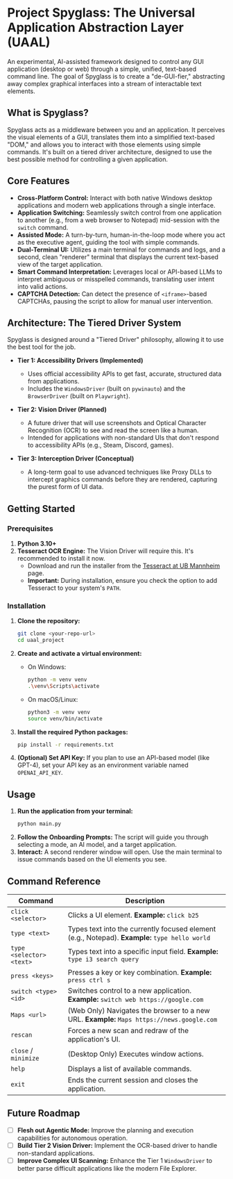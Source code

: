 # Project Spyglass: The Universal Application Abstraction Layer (UAAL)

An experimental, AI-assisted framework designed to control any GUI application (desktop or web) through a simple, unified, text-based command line. The goal of Spyglass is to create a "de-GUI-fier," abstracting away complex graphical interfaces into a stream of interactable text elements.



## What is Spyglass?

Spyglass acts as a middleware between you and an application. It perceives the visual elements of a GUI, translates them into a simplified text-based "DOM," and allows you to interact with those elements using simple commands. It's built on a tiered driver architecture, designed to use the best possible method for controlling a given application.

## Core Features

* **Cross-Platform Control:** Interact with both native Windows desktop applications and modern web applications through a single interface.
* **Application Switching:** Seamlessly switch control from one application to another (e.g., from a web browser to Notepad) mid-session with the `switch` command.
* **Assisted Mode:** A turn-by-turn, human-in-the-loop mode where you act as the executive agent, guiding the tool with simple commands.
* **Dual-Terminal UI:** Utilizes a main terminal for commands and logs, and a second, clean "renderer" terminal that displays the current text-based view of the target application.
* **Smart Command Interpretation:** Leverages local or API-based LLMs to interpret ambiguous or misspelled commands, translating user intent into valid actions.
* **CAPTCHA Detection:** Can detect the presence of `<iframe>`-based CAPTCHAs, pausing the script to allow for manual user intervention.

## Architecture: The Tiered Driver System

Spyglass is designed around a "Tiered Driver" philosophy, allowing it to use the best tool for the job.

* **Tier 1: Accessibility Drivers (Implemented)**
    * Uses official accessibility APIs to get fast, accurate, structured data from applications.
    * Includes the `WindowsDriver` (built on `pywinauto`) and the `BrowserDriver` (built on `Playwright`).

* **Tier 2: Vision Driver (Planned)**
    * A future driver that will use screenshots and Optical Character Recognition (OCR) to see and read the screen like a human.
    * Intended for applications with non-standard UIs that don't respond to accessibility APIs (e.g., Steam, Discord, games).

* **Tier 3: Interception Driver (Conceptual)**
    * A long-term goal to use advanced techniques like Proxy DLLs to intercept graphics commands before they are rendered, capturing the purest form of UI data.

## Getting Started

### Prerequisites

1.  **Python 3.10+**
2.  **Tesseract OCR Engine:** The Vision Driver will require this. It's recommended to install it now.
    * Download and run the installer from the [Tesseract at UB Mannheim](https://github.com/UB-Mannheim/tesseract/wiki) page.
    * **Important:** During installation, ensure you check the option to add Tesseract to your system's `PATH`.

### Installation

1.  **Clone the repository:**
    ```bash
    git clone <your-repo-url>
    cd uaal_project
    ```

2.  **Create and activate a virtual environment:**
    * On Windows:
        ```bash
        python -m venv venv
        .\venv\Scripts\activate
        ```
    * On macOS/Linux:
        ```bash
        python3 -m venv venv
        source venv/bin/activate
        ```

3.  **Install the required Python packages:**
    ```bash
    pip install -r requirements.txt
    ```

4.  **(Optional) Set API Key:** If you plan to use an API-based model (like GPT-4), set your API key as an environment variable named `OPENAI_API_KEY`.

## Usage

1.  **Run the application from your terminal:**
    ```bash
    python main.py
    ```
2.  **Follow the Onboarding Prompts:** The script will guide you through selecting a mode, an AI model, and a target application.
3.  **Interact:** A second renderer window will open. Use the main terminal to issue commands based on the UI elements you see.

## Command Reference

| Command                  | Description                                                                                              |
| ------------------------ | -------------------------------------------------------------------------------------------------------- |
| `click <selector>`       | Clicks a UI element. **Example:** `click b25`                                                            |
| `type <text>`            | Types text into the currently focused element (e.g., Notepad). **Example:** `type hello world`             |
| `type <selector> <text>` | Types text into a specific input field. **Example:** `type i3 search query`                                |
| `press <keys>`           | Presses a key or key combination. **Example:** `press ctrl s`                                              |
| `switch <type> <id>`     | Switches control to a new application. **Example:** `switch web https://google.com`                        |
| `Maps <url>`         | (Web Only) Navigates the browser to a new URL. **Example:** `Maps https://news.google.com`         |
| `rescan`                 | Forces a new scan and redraw of the application's UI.                                                    |
| `close` / `minimize`     | (Desktop Only) Executes window actions.                                                                  |
| `help`                   | Displays a list of available commands.                                                                   |
| `exit`                   | Ends the current session and closes the application.                                                     |

## Future Roadmap

* [ ] **Flesh out Agentic Mode:** Improve the planning and execution capabilities for autonomous operation.
* [ ] **Build Tier 2 Vision Driver:** Implement the OCR-based driver to handle non-standard applications.
* [ ] **Improve Complex UI Scanning:** Enhance the Tier 1 `WindowsDriver` to better parse difficult applications like the modern File Explorer.